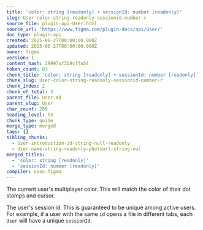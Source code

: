 ```yaml
---
title: 'color: string [readonly] + sessionId: number [readonly]'
slug: User-color-string-readonly-sessionid-number-r
source_file: plugin-api-User.html
source_url: 'https://www.figma.com/plugin-docs/api/User/'
doc_type: plugin-api
created: 2025-06-27T00:00:00.000Z
updated: 2025-06-27T00:00:00.000Z
owner: figma
version: 1
content_hash: 39997af3b9cffa54
token_count: 83
chunk_title: 'color: string [readonly] + sessionId: number [readonly]'
chunk_slug: User-color-string-readonly-sessionid-number-r
chunk_index: 2
chunk_of_total: 3
parent_file: User.md
parent_slug: User
char_count: 289
heading_level: h3
chunk_type: guide
merge_type: merged
tags: []
sibling_chunks:
  - User-introduction-id-string-null-readonly
  - User-name-string-readonly-photourl-string-nul
merged_titles:
  - 'color: string [readonly]'
  - 'sessionId: number [readonly]'
compiler: noos-figma
---
```


The current user's multiplayer color. This will match the color of their dot stamps and cursor.

The user's session id. This is guaranteed to be unique among active users.
For example, if a user with the same `id` opens a file in different tabs,
each `User` will have a unique `sessionId`.
